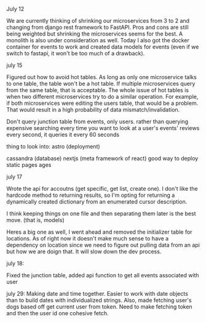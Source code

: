 July 12

We are currently thinking of shrinking our microservices from 3 to 2 and changing from django rest framework to FastAPI. Pros and cons are still being weighted but shrinking the microservices seems for the best. A monolith is also under consideration as well. Today I also got the docker container for events to work and created data models for events (even if we switch to fastapi, it won't be too much of a drawback).

july 15

Figured out how to avoid hot tables. As long as only one microservice talks to one table, the table won't be a hot table. If multiple microservices query from the same table, 
that is acceptable. The whole issue of hot tables is when two different microservices try to do a similar operation. For example, if both microservices were editing the users table, that would be a problem. That would result in a high probability of data mismatch/invalidation.

Don't query junction table from events, only users.
rather than querying expensive searching every time you want to look at a user's events' reviews every second, it queries it every 60 seconds


thing to look into:
astro (deployment)

cassandra (database)
nextjs (meta framework of react) good way to deploy static pages ages 

july 17

Wrote the api for accoutns (get specific, get list, create one). I don't like the hardcode method to returning results, so I'm opting for returning a dynamically created dictionary from an enumerated cursor description. 

I think keeping things on one file and then separating them later is the best move. (that is, models)

Heres a big one as well, I went ahead and removed the initializer table for locations. As of right now it doesn't make much sense to have a dependency on location since we need to figure out pulling data from an api but how we are doign that. It will slow down the dev process. 

july 18:

Fixed the junction table, added api function to get all events associated with user

july 29:
Making date and time together. Easier to work with date objects than to build dates with individualized strings. Also, made fetching user's dogs based off get current user from token. Need to make fetching token and then the user id one cohesive fetch.
